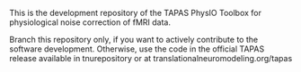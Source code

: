 This is the development repository of the TAPAS PhysIO Toolbox for 
physiological noise correction of fMRI data. 

Branch this repository only, if you want to actively contribute to the software
development. Otherwise, use the code in the  official TAPAS release available in 
tnurepository or at translationalneuromodeling.org/tapas